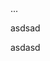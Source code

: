 
<html>
        </head>
                <title>Birinchi dars</title>
                <meta ... />
                ...
        </head>
        <body>
                <div>
                        <p>asdsad</p>
                        <span>asdasd</span>
                </div>
        </body>
</html>
